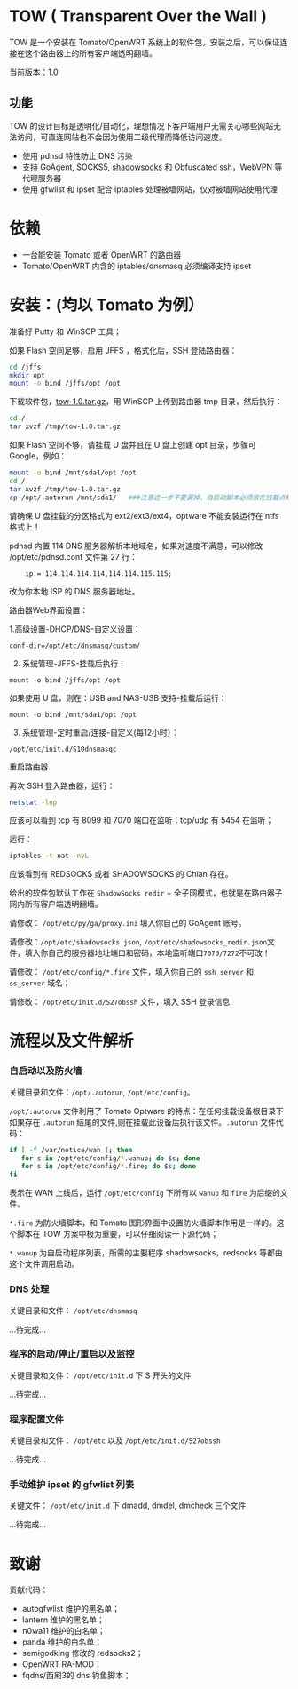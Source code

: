 # TOW (	Transparent Over the Wall )

TOW 是一个安装在 Tomato/OpenWRT 系统上的软件包，安装之后，可以保证连接在这个路由器上的所有客户端透明翻墙。

当前版本：1.0

## 功能

TOW 的设计目标是透明化/自动化，理想情况下客户端用户无需关心哪些网站无法访问，可直连网站也不会因为使用二级代理而降低访问速度。

- 使用 pdnsd 特性防止 DNS 污染
- 支持 GoAgent, SOCKS5, [shadowsocks](https://github.com/clowwindy/shadowsocks/wiki/Shadowsocks-%E4%BD%BF%E7%94%A8%E8%AF%B4%E6%98%8E) 和 Obfuscated ssh，WebVPN 等代理服务器
- 使用 gfwlist 和 ipset 配合 iptables 处理被墙网站，仅对被墙网站使用代理

# 依赖

- 一台能安装 Tomato 或者 OpenWRT 的路由器
- Tomato/OpenWRT 内含的 iptables/dnsmasq 必须编译支持 ipset

# 安装：(均以 Tomato 为例）

准备好 Putty 和 WinSCP 工具；


如果 Flash 空间足够，启用 JFFS ，格式化后，SSH 登陆路由器：


```sh
cd /jffs
mkdir opt
mount -o bind /jffs/opt /opt
```
下载软件包，[tow-1.0.tar.gz](https://dl.dropboxusercontent.com/u/200370/Router/%21unique4g/backup/tow-1.0.tar.gz)，用 WinSCP 上传到路由器 tmp 目录，然后执行：


```sh
cd /
tar xvzf /tmp/tow-1.0.tar.gz
```
如果 Flash 空间不够，请挂载 U 盘并且在 U 盘上创建 opt 目录，步骤可 Google，例如：


```sh
mount -o bind /mnt/sda1/opt /opt
cd /
tar xvzf /tmp/tow-1.0.tar.gz
cp /opt/.autorun /mnt/sda1/   ###注意这一步不要漏掉，自启动脚本必须放在挂载点根目录
```
请确保 U 盘挂载的分区格式为 ext2/ext3/ext4，optware 不能安装运行在 ntfs 格式上！

pdnsd 内置 114 DNS 服务器解析本地域名，如果对速度不满意，可以修改 /opt/etc/pdnsd.conf 文件第 27 行：


```
	ip = 114.114.114.114,114.114.115.115;
```
改为你本地 ISP 的 DNS 服务器地址。

路由器Web界面设置：

1.高级设置-DHCP/DNS-自定义设置：


```
conf-dir=/opt/etc/dnsmasq/custom/
```
2. 系统管理-JFFS-挂载后执行：


```
mount -o bind /jffs/opt /opt
```
如果使用 U 盘，则在：USB and NAS-USB 支持-挂载后运行：


```
mount -o bind /mnt/sda1/opt /opt
```
3. 系统管理-定时重启/连接-自定义(每12小时）：


```
/opt/etc/init.d/S10dnsmasqc
```

重启路由器

再次 SSH 登入路由器，运行：


```sh
netstat -lnp
```

应该可以看到 tcp 有 8099 和 7070 端口在监听；tcp/udp 有 5454 在监听；

运行：


```sh
iptables -t nat -nvL
```

应该看到有 REDSOCKS 或者 SHADOWSOCKS 的 Chian 存在。

给出的软件包默认工作在 `ShadowSocks redir` + 全子网模式，也就是在路由器子网内所有客户端透明翻墙。

请修改： `/opt/etc/py/ga/proxy.ini` 填入你自己的 GoAgent 账号。

请修改：`/opt/etc/shadowsocks.json`, `/opt/etc/shadowsocks_redir.json`文件，填入你自己的服务器地址端口和密码，本地监听端口`7070/7272`不可改！

请修改： `/opt/etc/config/*.fire` 文件，填入你自己的 `ssh_server` 和 `ss_server` 域名；

请修改： `/opt/etc/init.d/S27obssh` 文件，填入 SSH 登录信息

# 流程以及文件解析

### 自启动以及防火墙

关键目录和文件：`/opt/.autorun`, `/opt/etc/config`。

`/opt/.autorun` 文件利用了 Tomato Optware 的特点：在任何挂载设备根目录下如果存在 `.autorun` 结尾的文件,则在挂载此设备后执行该文件。`.autorun` 文件代码：
```sh
if [ -f /var/notice/wan ]; then
   for s in /opt/etc/config/*.wanup; do $s; done
   for s in /opt/etc/config/*.fire; do $s; done
fi
```
表示在 WAN 上线后，运行 `/opt/etc/config` 下所有以 `wanup` 和 `fire` 为后缀的文件。

`*.fire` 为防火墙脚本，和 Tomato 图形界面中设置防火墙脚本作用是一样的。这个脚本在 TOW 方案中极为重要，可以仔细阅读一下源代码；

`*.wanup` 为自启动程序列表，所需的主要程序 shadowsocks，redsocks 等都由这个文件调用启动。

### DNS 处理

关键目录和文件： `/opt/etc/dnsmasq`

...待完成...

### 程序的启动/停止/重启以及监控

关键目录和文件： `/opt/etc/init.d` 下 S 开头的文件

...待完成...

### 程序配置文件

关键目录和文件： `/opt/etc` 以及 `/opt/etc/init.d/S27obssh`

...待完成...

### 手动维护 ipset 的 gfwlist 列表

关键文件： `/opt/etc/init.d` 下 dmadd, dmdel, dmcheck 三个文件

...待完成...

# 致谢

贡献代码：

- autogfwlist 维护的黑名单；
- lantern 维护的黑名单；
- n0wa11 维护的白名单；
- panda 维护的白名单；
- semigodking 修改的 redsocks2；
- OpenWRT RA-MOD；
- fqdns/西厢3的 dns 钓鱼脚本；


